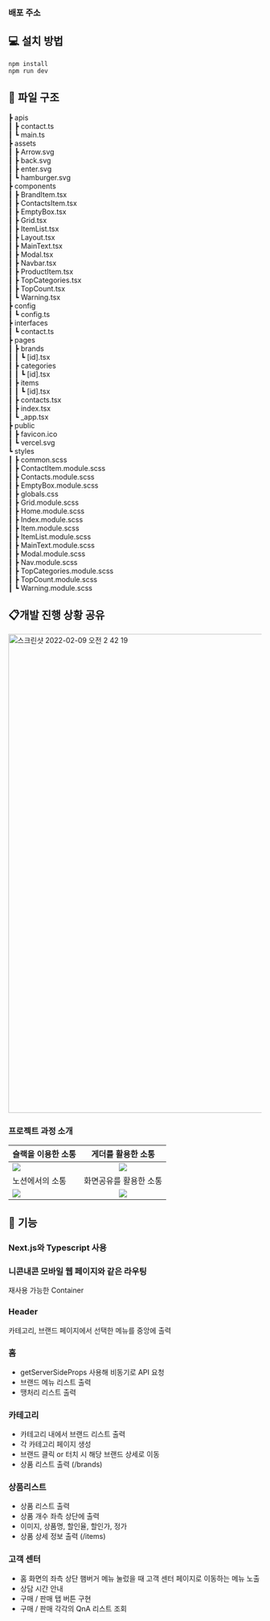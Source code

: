 ### 배포 주소

## 💻 설치 방법

    npm install
    npm run dev

## 📂 파일 구조
┣ apis  
┃ ┣ contact.ts  
┃ ┗ main.ts  
┣ assets  
┃ ┣ Arrow.svg  
┃ ┣ back.svg  
┃ ┣ enter.svg  
┃ ┗ hamburger.svg  
┣ components  
┃ ┣ BrandItem.tsx  
┃ ┣ ContactsItem.tsx  
┃ ┣ EmptyBox.tsx  
┃ ┣ Grid.tsx  
┃ ┣ ItemList.tsx  
┃ ┣ Layout.tsx  
┃ ┣ MainText.tsx  
┃ ┣ Modal.tsx  
┃ ┣ Navbar.tsx  
┃ ┣ ProductItem.tsx  
┃ ┣ TopCategories.tsx  
┃ ┣ TopCount.tsx  
┃ ┗ Warning.tsx  
┣ config  
┃ ┗ config.ts  
┣ interfaces  
┃ ┗ contact.ts  
┣ pages  
┃ ┣ brands  
┃ ┃ ┗ [id].tsx  
┃ ┣ categories  
┃ ┃ ┗ [id].tsx  
┃ ┣ items  
┃ ┃ ┗ [id].tsx  
┃ ┣ contacts.tsx  
┃ ┣ index.tsx  
┃ ┗ \_app.tsx  
┣ public  
┃ ┣ favicon.ico  
┃ ┗ vercel.svg  
┗ styles  
┃ ┣ common.scss  
┃ ┣ ContactItem.module.scss  
┃ ┣ Contacts.module.scss  
┃ ┣ EmptyBox.module.scss  
┃ ┣ globals.css  
┃ ┣ Grid.module.scss  
┃ ┣ Home.module.scss  
┃ ┣ Index.module.scss  
┃ ┣ Item.module.scss  
┃ ┣ ItemList.module.scss  
┃ ┣ MainText.module.scss  
┃ ┣ Modal.module.scss  
┃ ┣ Nav.module.scss  
┃ ┣ TopCategories.module.scss  
┃ ┣ TopCount.module.scss  
┃ ┗ Warning.module.scss  

## 📋개발 진행 상황 공유

<img width="952" alt="스크린샷 2022-02-09 오전 2 42 19" src="https://user-images.githubusercontent.com/91244500/153044840-4b2231bb-2323-4086-aad8-377874414505.png">

### 프로젝트 과정 소개

| 슬랙을 이용한 소통                                                                                                             |                                                       게더를 활용한 소통                                                       |
| :----------------------------------------------------------------------------------------------------------------------------- | :----------------------------------------------------------------------------------------------------------------------------: |
| <img width="auto" src="https://user-images.githubusercontent.com/80146176/153052997-f2ca6637-40f8-4e7f-9609-f4885577706a.png"> | <img width="auto" src="https://user-images.githubusercontent.com/80146176/153053947-7be40938-62f8-4dd9-a54b-7328ea550546.png"> |
| 노션에서의 소통                                                                                                                |                                                     화면공유를 활용한 소통                                                     |
| <img width="auto" src="https://user-images.githubusercontent.com/80146176/153054588-6194940a-a76d-4fde-a164-2efb3989d6e8.png"> | <img width="auto" src="https://user-images.githubusercontent.com/80146176/153054110-d7c4169e-3824-4903-8ca5-fc4aec044055.png"> |

## 📝 기능

### Next.js와 Typescript 사용

### 니콘내콘 모바일 웹 페이지와 같은 라우팅

재사용 가능한 Container

### Header

카테고리, 브랜드 페이지에서 선택한 메뉴를 중앙에 출력

### 홈

- getServerSideProps 사용해 비동기로 API 요청
- 브랜드 메뉴 리스트 출력
- 땡처리 리스트 출력

### 카테고리

- 카테고리 내에서 브랜드 리스트 출력
- 각 카테고리 페이지 생성
- 브랜드 클릭 or 터치 시 해당 브랜드 상세로 이동
- 상품 리스트 출력 (/brands)

### 상품리스트

- 상품 리스트 출력
- 상품 개수 좌측 상단에 출력
- 이미지, 상품명, 할인율, 할인가, 정가
- 상품 상세 정보 출력 (/items)

### 고객 센터

- 홈 화면의 좌측 상단 햄버거 메뉴 눌렀을 때 고객 센터 페이지로 이동하는 메뉴 노출
- 상담 시간 안내
- 구매 / 판매 탭 버튼 구현
- 구매 / 판매 각각의 QnA 리스트 조회

